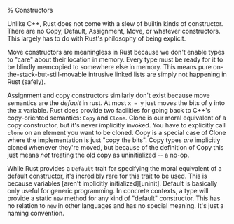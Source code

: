 % Constructors

Unlike C++, Rust does not come with a slew of builtin
kinds of constructor. There are no Copy, Default, Assignment, Move, or whatever constructors.
This largely has to do with Rust's philosophy of being explicit.

Move constructors are meaningless in Rust because we don't enable types to "care" about their
location in memory. Every type must be ready for it to be blindly memcopied to somewhere else
in memory. This means pure on-the-stack-but-still-movable intrusive linked lists are simply
not happening in Rust (safely).

Assignment and copy constructors similarly don't exist because move semantics are the *default*
in rust. At most `x = y` just moves the bits of y into the x variable. Rust does provide two
facilities for going back to C++'s copy-oriented semantics: `Copy` and `Clone`. Clone is our
moral equivalent of a copy constructor, but it's never implicitly invoked. You have to explicitly
call `clone` on an element you want to be cloned. Copy is a special case of Clone where the
implementation is just "copy the bits". Copy types *are* implicitly
cloned whenever they're moved, but because of the definition of Copy this just means *not*
treating the old copy as uninitialized -- a no-op.

While Rust provides a `Default` trait for specifying the moral equivalent of a default
constructor, it's incredibly rare for this trait to be used. This is because variables
[aren't implicitly initialized][uninit]. Default is basically only useful for generic
programming. In concrete contexts, a type will provide a static `new` method for any
kind of "default" constructor. This has no relation to `new` in other
languages and has no special meaning. It's just a naming convention.